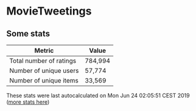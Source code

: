 # MovieTweetings
## Some stats

Metric | Value
--- | ---
Total number of ratings                 | 784,994
Number of unique users                  | 57,774
Number of unique items                  | 33,569
These stats were last autocalculated on Mon Jun 24 02:05:51 CEST 2019  ([more stats here](./stats.md))

